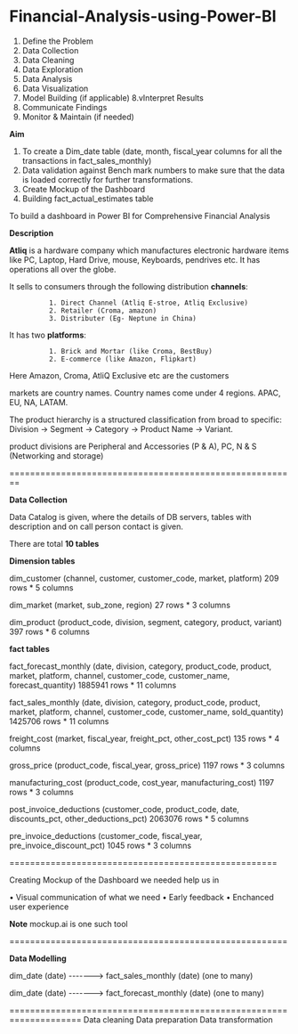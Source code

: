 # Financial-Analysis-using-Power-BI

1. Define the Problem
2. Data Collection
3. Data Cleaning
4. Data Exploration
5. Data Analysis
6. Data Visualization
7. Model Building (if applicable)
8.vInterpret Results
9. Communicate Findings
10. Monitor & Maintain (if needed)

**Aim**

1. To create a Dim_date table (date, month, fiscal_year columns for all the transactions in fact_sales_monthly)
2. Data validation against Bench mark numbers to make sure that the data is loaded correctly for further transformations.
3. Create Mockup of the Dashboard
4. Building fact_actual_estimates table

To build a dashboard in Power BI for Comprehensive Financial Analysis

**Description**

**Atliq** is a hardware company which manufactures electronic hardware items like PC, Laptop, Hard Drive, mouse, Keyboards, pendrives etc. 
It has operations all over the globe. 

It sells to consumers through the following distribution **channels**:

              1. Direct Channel (Atliq E-stroe, Atliq Exclusive)
              2. Retailer (Croma, amazon)
              3. Distributer (Eg- Neptune in China)
              
It has two **platforms**:

              1. Brick and Mortar (like Croma, BestBuy)
              2. E-commerce (like Amazon, Flipkart)
              
Here Amazon, Croma, AtliQ Exclusive etc are the customers

markets are country names. Country names come under 4 regions. APAC, EU, NA, LATAM.

The product hierarchy is a structured classification from broad to specific: Division → Segment → Category → Product Name → Variant.

product divisions are Peripheral and Accessories (P & A), PC, N & S (Networking and storage) 

========================================================

**Data Collection**

Data Catalog is given, where the details of DB servers, tables with description and on call person contact is given.

There are total **10 tables**

**Dimension tables**

dim_customer (channel, customer, customer_code, market, platform)     209 rows * 5 columns

dim_market (market, sub_zone, region)          27 rows * 3 columns

dim_product (product_code, division, segment, category, product, variant)    397 rows * 6 columns    

**fact tables**

fact_forecast_monthly (date, division, category, product_code, product, market, platform, channel, customer_code, customer_name, forecast_quantity)    1885941 rows * 11 columns

fact_sales_monthly (date, division, category, product_code, product, market, platform, channel, customer_code, customer_name, sold_quantity)  1425706  rows * 11 columns

freight_cost (market, fiscal_year, freight_pct, other_cost_pct) 135 rows * 4 columns

gross_price (product_code, fiscal_year, gross_price) 1197 rows * 3 columns

manufacturing_cost (product_code, cost_year, manufacturing_cost)  1197 rows * 3 columns

post_invoice_deductions (customer_code, product_code, date, discounts_pct, other_deductions_pct)  2063076 rows  * 5 columns

pre_invoice_deductions (customer_code, fiscal_year, pre_invoice_discount_pct)    1045 rows * 3 columns    

====================================================

Creating Mockup of the Dashboard we needed help us in 

•	Visual communication of what we need
•	Early feedback
•	Enchanced user experience

**Note** mockup.ai is one such tool

======================================================


**Data Modelling**

dim_date (date)  ------->   fact_sales_monthly (date)       (one to many)

dim_date (date)  ------->   fact_forecast_monthly (date)    (one to many)

====================================================================
Data cleaning
Data preparation
Data transformation











